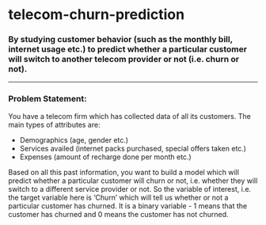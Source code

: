 # telecom-churn-prediction
### By studying customer behavior (such as the monthly bill, internet usage etc.) to predict whether a particular customer will switch to another telecom provider or not (i.e. churn or not).
-----------------------------------------------------------------------
### Problem Statement:  
You have a telecom firm which has collected data of all its customers. The main types of attributes are:
  - Demographics (age, gender etc.)
  - Services availed (internet packs purchased, special offers taken etc.)
  - Expenses (amount of recharge done per month etc.)

Based on all this past information, you want to build a model which will predict whether a particular customer will churn or not, i.e. whether they will switch to a different service provider or not. So the variable of interest, i.e. the target variable here is ‘Churn’ which will tell us whether or not a particular customer has churned. It is a binary variable - 1 means that the customer has churned and 0 means the customer has not churned.

